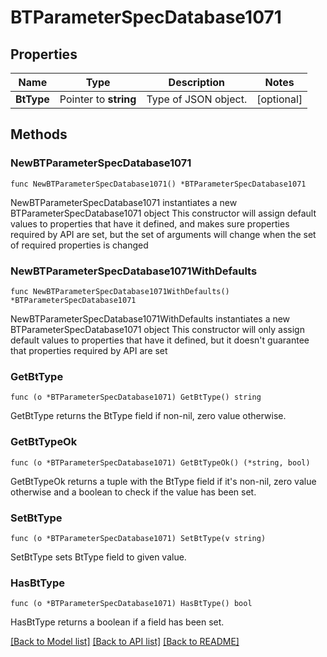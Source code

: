 # BTParameterSpecDatabase1071

## Properties

Name | Type | Description | Notes
------------ | ------------- | ------------- | -------------
**BtType** | Pointer to **string** | Type of JSON object. | [optional] 

## Methods

### NewBTParameterSpecDatabase1071

`func NewBTParameterSpecDatabase1071() *BTParameterSpecDatabase1071`

NewBTParameterSpecDatabase1071 instantiates a new BTParameterSpecDatabase1071 object
This constructor will assign default values to properties that have it defined,
and makes sure properties required by API are set, but the set of arguments
will change when the set of required properties is changed

### NewBTParameterSpecDatabase1071WithDefaults

`func NewBTParameterSpecDatabase1071WithDefaults() *BTParameterSpecDatabase1071`

NewBTParameterSpecDatabase1071WithDefaults instantiates a new BTParameterSpecDatabase1071 object
This constructor will only assign default values to properties that have it defined,
but it doesn't guarantee that properties required by API are set

### GetBtType

`func (o *BTParameterSpecDatabase1071) GetBtType() string`

GetBtType returns the BtType field if non-nil, zero value otherwise.

### GetBtTypeOk

`func (o *BTParameterSpecDatabase1071) GetBtTypeOk() (*string, bool)`

GetBtTypeOk returns a tuple with the BtType field if it's non-nil, zero value otherwise
and a boolean to check if the value has been set.

### SetBtType

`func (o *BTParameterSpecDatabase1071) SetBtType(v string)`

SetBtType sets BtType field to given value.

### HasBtType

`func (o *BTParameterSpecDatabase1071) HasBtType() bool`

HasBtType returns a boolean if a field has been set.


[[Back to Model list]](../README.md#documentation-for-models) [[Back to API list]](../README.md#documentation-for-api-endpoints) [[Back to README]](../README.md)


